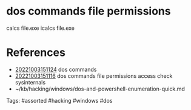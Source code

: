 # dos commands file permissions
calcs file.exe
icalcs file.exe

# References
- [20221003151124](/zet/20221003151124/README.md) dos commands
- [20221003151116](/zet/20221003151116/README.md) dos commands file permissions access check sysinternals
- ~/kb/hacking/windows/dos-and-powershell-enumeration-quick.md

Tags:
    #assorted #hacking #windows #dos
